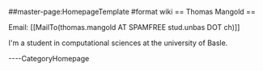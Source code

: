\#\#master-page:HomepageTemplate \#format wiki == Thomas Mangold ==

Email: \[\[MailTo(thomas.mangold AT SPAMFREE stud.unbas DOT ch)\]\]

I'm a student in computational sciences at the university of Basle.

----CategoryHomepage
